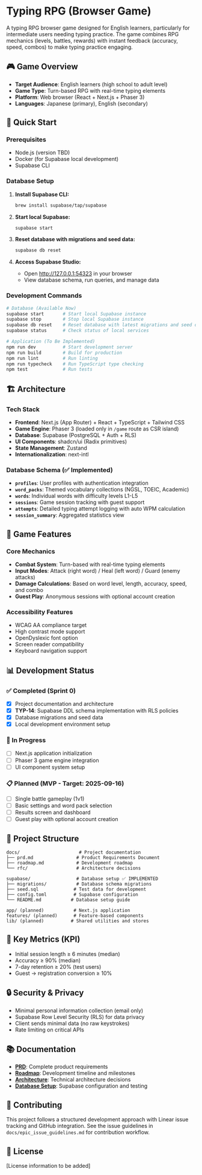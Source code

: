 # Typing RPG (Browser Game)

A typing RPG browser game designed for English learners, particularly for intermediate users needing typing practice. The game combines RPG mechanics (levels, battles, rewards) with instant feedback (accuracy, speed, combos) to make typing practice engaging.

## 🎮 Game Overview

- **Target Audience**: English learners (high school to adult level)
- **Game Type**: Turn-based RPG with real-time typing elements
- **Platform**: Web browser (React + Next.js + Phaser 3)
- **Languages**: Japanese (primary), English (secondary)

## 🚀 Quick Start

### Prerequisites

- Node.js (version TBD)
- Docker (for Supabase local development)
- Supabase CLI

### Database Setup

1. **Install Supabase CLI:**
   ```bash
   brew install supabase/tap/supabase
   ```

2. **Start local Supabase:**
   ```bash
   supabase start
   ```

3. **Reset database with migrations and seed data:**
   ```bash
   supabase db reset
   ```

4. **Access Supabase Studio:**
   - Open http://127.0.0.1:54323 in your browser
   - View database schema, run queries, and manage data

### Development Commands

```bash
# Database (Available Now)
supabase start       # Start local Supabase instance
supabase stop        # Stop local Supabase instance
supabase db reset    # Reset database with latest migrations and seed data
supabase status      # Check status of local services

# Application (To Be Implemented)
npm run dev          # Start development server
npm run build        # Build for production
npm run lint         # Run linting
npm run typecheck    # Run TypeScript type checking
npm test             # Run tests
```

## 🏗️ Architecture

### Tech Stack
- **Frontend**: Next.js (App Router) + React + TypeScript + Tailwind CSS
- **Game Engine**: Phaser 3 (loaded only in `/game` route as CSR island)
- **Database**: Supabase (PostgreSQL + Auth + RLS)
- **UI Components**: shadcn/ui (Radix primitives)
- **State Management**: Zustand
- **Internationalization**: next-intl

### Database Schema (✅ Implemented)

- **`profiles`**: User profiles with authentication integration
- **`word_packs`**: Themed vocabulary collections (NGSL, TOEIC, Academic)
- **`words`**: Individual words with difficulty levels L1-L5
- **`sessions`**: Game session tracking with guest support
- **`attempts`**: Detailed typing attempt logging with auto WPM calculation
- **`session_summary`**: Aggregated statistics view

## 🎯 Game Features

### Core Mechanics
- **Combat System**: Turn-based with real-time typing elements
- **Input Modes**: Attack (right word) / Heal (left word) / Guard (enemy attacks)
- **Damage Calculations**: Based on word level, length, accuracy, speed, and combo
- **Guest Play**: Anonymous sessions with optional account creation

### Accessibility Features
- WCAG AA compliance target
- High contrast mode support
- OpenDyslexic font option
- Screen reader compatibility
- Keyboard navigation support

## 📊 Development Status

### ✅ Completed (Sprint 0)
- [x] Project documentation and architecture
- [x] **TYP-14**: Supabase DDL schema implementation with RLS policies
- [x] Database migrations and seed data
- [x] Local development environment setup

### 🚧 In Progress
- [ ] Next.js application initialization
- [ ] Phaser 3 game engine integration
- [ ] UI component system setup

### 📋 Planned (MVP - Target: 2025-09-16)
- [ ] Single battle gameplay (1v1)
- [ ] Basic settings and word pack selection
- [ ] Results screen and dashboard
- [ ] Guest play with optional account creation

## 📁 Project Structure

```
docs/                      # Project documentation
├── prd.md                # Product Requirements Document  
├── roadmap.md            # Development roadmap
└── rfc/                  # Architecture decisions

supabase/                 # Database setup ✅ IMPLEMENTED
├── migrations/           # Database schema migrations
├── seed.sql             # Test data for development
├── config.toml          # Supabase configuration
└── README.md           # Database setup guide

app/ (planned)           # Next.js application
features/ (planned)      # Feature-based components
lib/ (planned)          # Shared utilities and stores
```

## 🎯 Key Metrics (KPI)

- Initial session length ≥ 6 minutes (median)
- Accuracy ≥ 90% (median)
- 7-day retention ≥ 20% (test users)
- Guest → registration conversion ≥ 10%

## 🔒 Security & Privacy

- Minimal personal information collection (email only)
- Supabase Row Level Security (RLS) for data privacy
- Client sends minimal data (no raw keystrokes)
- Rate limiting on critical APIs

## 📚 Documentation

- **[PRD](docs/prd.md)**: Complete product requirements
- **[Roadmap](docs/roadmap.md)**: Development timeline and milestones
- **[Architecture](docs/rfc/0001-architecture.md)**: Technical architecture decisions
- **[Database Setup](supabase/README.md)**: Supabase configuration and testing

## 🤝 Contributing

This project follows a structured development approach with Linear issue tracking and GitHub integration. See the issue guidelines in `docs/epic_issue_guidelines.md` for contribution workflow.

## 📄 License

[License information to be added]